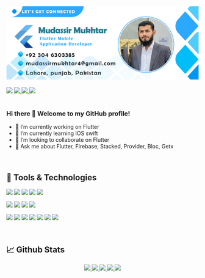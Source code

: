<!-------------------- Banner ----------------------->
<img width="1834" alt="Make your README (13)" src="https://github.com/mudassir060/mudassir060/blob/main/cover.png">
<br/><br/>

<!-------------------- Contact Badges ----------------------->
<div>
 <img src="https://komarev.com/ghpvc/?username=your-github-mudassir060&color=blue" />

 <a href="https://www.linkedin.com/in/mudassir-mukhtar-17aa89196/" target="_blank" rel="noopener noreferrer">
   <img src="https://img.shields.io/badge/LinkedIn-Profile-blue?logo=linkedin&logoColor=white&color=blue" />
 </a>
 <a href="mailto:mudassirmukhtar4@gmail.com" target="_blank" rel="noopener noreferrer">
   <img src="https://img.shields.io/badge/Gmail-Address-red?logo=gmail&logoColor=white&color=blue" />
 </a>
 <a href="https://wa.me/+923454335400" target="_blank" rel="noopener noreferrer">
   <img src="https://img.shields.io/badge/Whatsapp-Number-blue?logo=whatsapp&logoColor=white&color=blue" />
 </a>
 
</div>

<br/>

<!-------------------- introduction ----------------------->
### Hi there 👋 Welcome to my GitHub profile!
- 🔭 I’m currently working on Flutter
- 🌱 I’m currently learning IOS swift
- 👯 I’m looking to collaborate on Flutter
- 💬 Ask me about Flutter, Firebase, Stacked, Provider, Bloc, Getx
<!-- - 🤔 I’m looking for help with ... -->
<!-- - 📫 How to reach me: ...
- 😄 Pronouns: ...
- ⚡ Fun fact: ... -->
<!-- 👋 Hello there! Welcome to my GitHub profile! I'm a passionate Flutter developer with a strong knack for crafting beautiful and functional mobile applications.
📱 | Dart 🎯 | Cross-platform app wizard 🚀 | Intuitive UI/UX creator 💡 | Open-source contributor 🌟 | Firebase 📚 | RESTful APIs 🌐 | Clean code advocate 🔧 | Let's build amazing Flutter apps together! 💪😊 -->
<br/>

<!-------------------- Tools and tech ----------------------->
## 💼 Tools & Technologies
![](https://img.shields.io/badge/Language-Dart-informational?style=flat&logo=dart&logoColor=white&color=627dde)
![](https://img.shields.io/badge/Language-Python-informational?style=flat&python=javascript&logoColor=white&color=627dde)
![](https://img.shields.io/badge/Language-Javascript-informational?style=flat&logo=javascript&logoColor=white&color=627dde)
![](https://img.shields.io/badge/Language-C++-informational?style=flat&logo=c%2B%2B&logoColor=white&color=627dde)
![](https://img.shields.io/badge/Language-Java-informational?style=flat&logo=java&logoColor=white&color=627dde)

![](https://img.shields.io/badge/Frontend-Flutter-informational?style=flat&logo=flutter&logoColor=white&color=627dde)
![](https://img.shields.io/badge/Frontend-Bootstrap-informational?style=flat&logo=bootstrap&logoColor=white&color=627dde)
![](https://img.shields.io/badge/Frontend-React_JS-informational?style=flat&logo=react&logoColor=white&color=627dde)
![](https://img.shields.io/badge/Frontend-React_Native-informational?style=flat&logo=react&logoColor=white&color=627dde)



![](https://img.shields.io/badge/Backend-Node_JS-informational?style=flat&logo=node.js&logoColor=white&color=627dde)
![](https://img.shields.io/badge/Database-MySQL-informational?style=flat&logo=mysql&logoColor=white&color=627dde)
![](https://img.shields.io/badge/Backend-Postman-informational?style=flat&logo=postman&logoColor=white&color=627dde)
![](https://img.shields.io/badge/Database-Firebase-informational?style=flat&logo=Firebase&logoColor=white&color=627dde)
![](https://img.shields.io/badge/Database-MongoDB-informational?style=flat&logo=mongodb&logoColor=white&color=627dde)
![](https://img.shields.io/badge/DevOps-Github-informational?style=flat&logo=githubactions&logoColor=white&color=627dde)
![](https://img.shields.io/badge/Deployment-Github-informational?style=flat&logo=github&logoColor=white&color=627dde)


<br/>

<!-------------------- Github stats ----------------------->
## &#x1f4c8; Github Stats
<div align="center">
  <a href="http://github-profile-summary-cards.vercel.app/api/cards/profile-details?username=mudassir060&theme=discord_old_blurple">
    <img src="http://github-profile-summary-cards.vercel.app/api/cards/profile-details?username=mudassir060&theme=discord_old_blurple">
  </a>
  <a href="http://github-profile-summary-cards.vercel.app/api/cards/repos-per-language?username=mudassir060&theme=discord_old_blurple">
    <img src="http://github-profile-summary-cards.vercel.app/api/cards/repos-per-language?username=mudassir060&theme=discord_old_blurple">
  </a>
  <a href="http://github-profile-summary-cards.vercel.app/api/cards/most-commit-language?username=mudassir060&theme=discord_old_blurple">
    <img src="http://github-profile-summary-cards.vercel.app/api/cards/most-commit-language?username=mudassir060&theme=discord_old_blurple">
  </a>
  <a href="http://github-profile-summary-cards.vercel.app/api/cards/stats?username=mudassir060&theme=discord_old_blurple">
    <img src="http://github-profile-summary-cards.vercel.app/api/cards/stats?username=mudassir060&theme=discord_old_blurple">
  </a>
  <a href="http://github-profile-summary-cards.vercel.app/api/cards/productive-time?username=mudassir060&theme=discord_old_blurple&utcOffset=8">
    <img src="http://github-profile-summary-cards.vercel.app/api/cards/productive-time?username=mudassir060&theme=discord_old_blurple&utcOffset=8">
  </a>
</div>  

